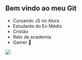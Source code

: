 ## Bem vindo ao meu Git

- Cursando JS no Alura
- Estudante do En Médio
- Cristão
- Rato de academia
- Gamer 🫰

![](https://media1.tenor.com/m/-7vmTMgTY64AAAAC/play-game-playing-game.gif)
